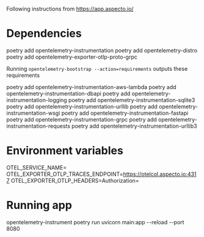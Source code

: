 Following instructions from https://app.aspecto.io/

# Dependencies
poetry add opentelemetry-instrumentation
poetry add opentelemetry-distro
poetry add opentelemetry-exporter-otlp-proto-grpc

Running `opentelemetry-bootstrap --action=requirements` outputs these requirements

poetry add opentelemetry-instrumentation-aws-lambda
poetry add opentelemetry-instrumentation-dbapi
poetry add opentelemetry-instrumentation-logging
poetry add opentelemetry-instrumentation-sqlite3
poetry add opentelemetry-instrumentation-urllib
poetry add opentelemetry-instrumentation-wsgi
poetry add opentelemetry-instrumentation-fastapi
poetry add opentelemetry-instrumentation-grpc
poetry add opentelemetry-instrumentation-requests
poetry add opentelemetry-instrumentation-urllib3  


# Environment variables
OTEL_SERVICE_NAME=<your-service-name>  
OTEL_EXPORTER_OTLP_TRACES_ENDPOINT=https://otelcol.aspecto.io:4317 
OTEL_EXPORTER_OTLP_HEADERS=Authorization=

# Running app
opentelemetry-instrument poetry run uvicorn main:app --reload --port 8080
